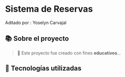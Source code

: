 # Sistema de Reservas
Aditado por : Yoselyn Carvajal
## 📚 Sobre el proyecto

> 📌 Este proyecto fue creado con fines **educativos**...

## 🧠 Tecnologías utilizadas